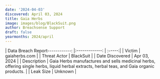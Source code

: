 ```yaml
---
date: '2024-04-03'
discovered: April 03, 2024
title: Gaia Herbs
image: images/blog/BlackSuit.png
author: Breachsense Support
draft: false
yearmonths: 2024/april
---
```


| Data Breach Report------------:     |:-------------:    | :-----:|
| Victim      | gaiaherbs.com      | 
| Threat Actor      | BlackSuit      | 
| Date Discovered      | Apr 03, 2024      | 
| Description      | Gaia Herbs manufactures and sells medicinal herbs, offering single herbs, liquid herbal extracts, herbal teas, and Gaia organic products.      | 
| Leak Size      | Unknown      | 


